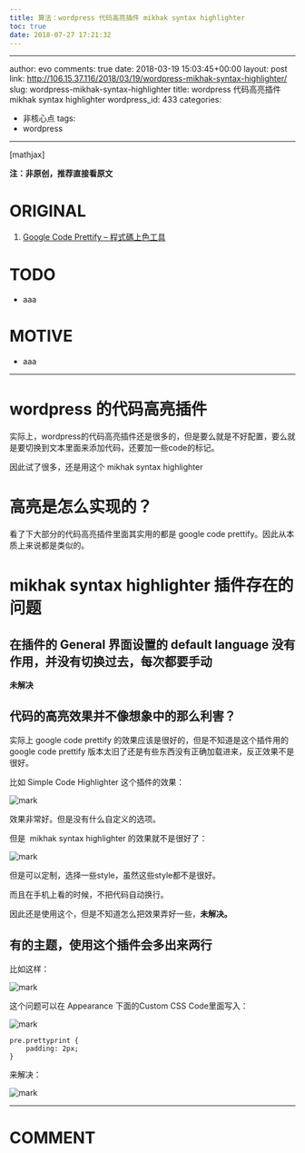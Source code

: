 ```yaml
---
title: 算法：wordpress 代码高亮插件 mikhak syntax highlighter
toc: true
date: 2018-07-27 17:21:32
---
```

---
author: evo
comments: true
date: 2018-03-19 15:03:45+00:00
layout: post
link: http://106.15.37.116/2018/03/19/wordpress-mikhak-syntax-highlighter/
slug: wordpress-mikhak-syntax-highlighter
title: wordpress 代码高亮插件 mikhak syntax highlighter
wordpress_id: 433
categories:
- 非核心点
tags:
- wordpress
---

<!-- more -->

[mathjax]

**注：非原创，推荐直接看原文**


# ORIGINAL






  1. [Google Code Prettify – 程式碼上色工具](http://blog.shihshih.com/google-code-prettify/)




# TODO






  * aaa




# MOTIVE






  * aaa





* * *





# wordpress 的代码高亮插件


实际上，wordpress的代码高亮插件还是很多的，但是要么就是不好配置，要么就是要切换到文本里面来添加代码，还要加一些code的标记。

因此试了很多，还是用这个 mikhak syntax highlighter


# 高亮是怎么实现的？


看了下大部分的代码高亮插件里面其实用的都是 google code prettify。因此从本质上来说都是类似的。


# mikhak syntax highlighter 插件存在的问题




## 在插件的 General 界面设置的 default language 没有作用，并没有切换过去，每次都要手动


**未解决**


## 代码的高亮效果并不像想象中的那么利害？


实际上 google code prettify 的效果应该是很好的，但是不知道是这个插件用的 google code prettify 版本太旧了还是有些东西没有正确加载进来，反正效果不是很好。

比如 Simple Code Highlighter 这个插件的效果：


![mark](http://pacdb2bfr.bkt.clouddn.com/blog/image/180727/lmIdacH3Kh.png?imageslim)

效果非常好。但是没有什么自定义的选项。

但是  mikhak syntax highlighter 的效果就不是很好了：


![mark](http://pacdb2bfr.bkt.clouddn.com/blog/image/180727/LH20LAhc86.png?imageslim)

但是可以定制，选择一些style，虽然这些style都不是很好。

而且在手机上看的时候，不把代码自动换行。

因此还是使用这个，但是不知道怎么把效果弄好一些，**未解决。**




## 有的主题，使用这个插件会多出来两行


比如这样：


![mark](http://pacdb2bfr.bkt.clouddn.com/blog/image/180727/5a5be31d44.png?imageslim)

这个问题可以在 Appearance 下面的Custom CSS Code里面写入：


![mark](http://pacdb2bfr.bkt.clouddn.com/blog/image/180727/cbJaIC1leC.png?imageslim)




    pre.prettyprint {
        padding: 2px;
    }


来解决：


![mark](http://pacdb2bfr.bkt.clouddn.com/blog/image/180727/lF53beJcD6.png?imageslim)



















* * *





# COMMENT
